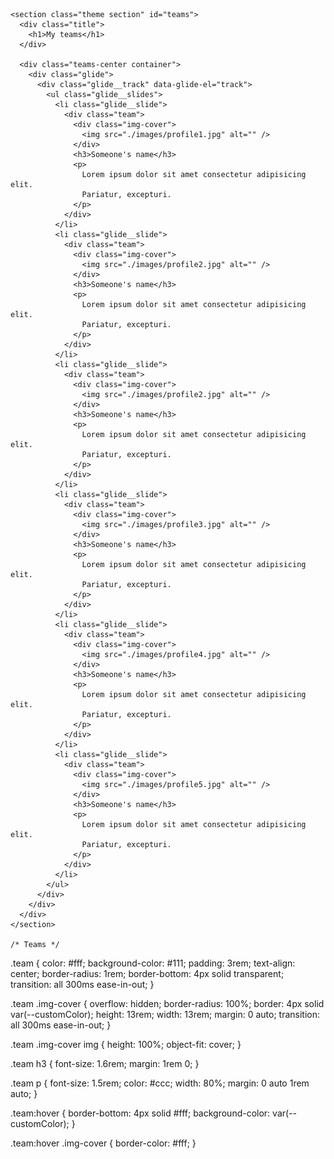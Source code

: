 <!-- Teams -->
    <section class="theme section" id="teams">
      <div class="title">
        <h1>My teams</h1>
      </div>

      <div class="teams-center container">
        <div class="glide">
          <div class="glide__track" data-glide-el="track">
            <ul class="glide__slides">
              <li class="glide__slide">
                <div class="team">
                  <div class="img-cover">
                    <img src="./images/profile1.jpg" alt="" />
                  </div>
                  <h3>Someone's name</h3>
                  <p>
                    Lorem ipsum dolor sit amet consectetur adipisicing elit.
                    Pariatur, excepturi.
                  </p>
                </div>
              </li>
              <li class="glide__slide">
                <div class="team">
                  <div class="img-cover">
                    <img src="./images/profile2.jpg" alt="" />
                  </div>
                  <h3>Someone's name</h3>
                  <p>
                    Lorem ipsum dolor sit amet consectetur adipisicing elit.
                    Pariatur, excepturi.
                  </p>
                </div>
              </li>
              <li class="glide__slide">
                <div class="team">
                  <div class="img-cover">
                    <img src="./images/profile2.jpg" alt="" />
                  </div>
                  <h3>Someone's name</h3>
                  <p>
                    Lorem ipsum dolor sit amet consectetur adipisicing elit.
                    Pariatur, excepturi.
                  </p>
                </div>
              </li>
              <li class="glide__slide">
                <div class="team">
                  <div class="img-cover">
                    <img src="./images/profile3.jpg" alt="" />
                  </div>
                  <h3>Someone's name</h3>
                  <p>
                    Lorem ipsum dolor sit amet consectetur adipisicing elit.
                    Pariatur, excepturi.
                  </p>
                </div>
              </li>
              <li class="glide__slide">
                <div class="team">
                  <div class="img-cover">
                    <img src="./images/profile4.jpg" alt="" />
                  </div>
                  <h3>Someone's name</h3>
                  <p>
                    Lorem ipsum dolor sit amet consectetur adipisicing elit.
                    Pariatur, excepturi.
                  </p>
                </div>
              </li>
              <li class="glide__slide">
                <div class="team">
                  <div class="img-cover">
                    <img src="./images/profile5.jpg" alt="" />
                  </div>
                  <h3>Someone's name</h3>
                  <p>
                    Lorem ipsum dolor sit amet consectetur adipisicing elit.
                    Pariatur, excepturi.
                  </p>
                </div>
              </li>
            </ul>
          </div>
        </div>
      </div>
    </section>

    /* Teams */
.team {
  color: #fff;
  background-color: #111;
  padding: 3rem;
  text-align: center;
  border-radius: 1rem;
  border-bottom: 4px solid transparent;
  transition: all 300ms ease-in-out;
}

.team .img-cover {
  overflow: hidden;
  border-radius: 100%;
  border: 4px solid var(--customColor);
  height: 13rem;
  width: 13rem;
  margin: 0 auto;
  transition: all 300ms ease-in-out;
}

.team .img-cover img {
  height: 100%;
  object-fit: cover;
}

.team h3 {
  font-size: 1.6rem;
  margin: 1rem 0;
}

.team p {
  font-size: 1.5rem;
  color: #ccc;
  width: 80%;
  margin: 0 auto 1rem auto;
}

.team:hover {
  border-bottom: 4px solid #fff;
  background-color: var(--customColor);
}

.team:hover .img-cover {
  border-color: #fff;
}